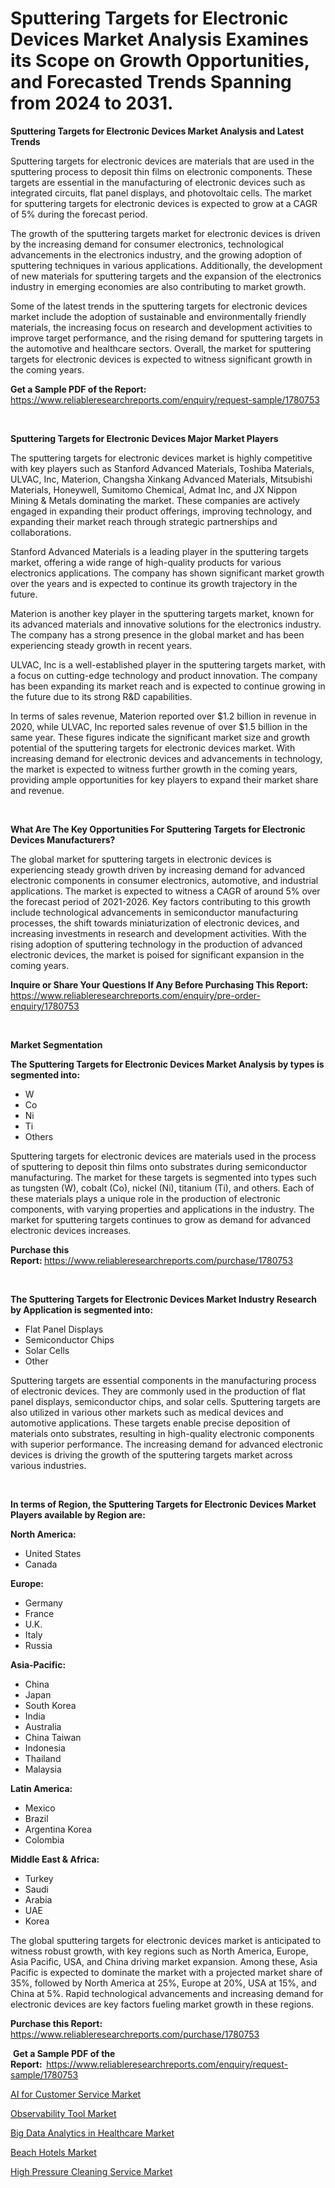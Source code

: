 <p><h1>Sputtering Targets for Electronic Devices Market Analysis Examines its Scope on Growth Opportunities, and Forecasted Trends Spanning from 2024 to 2031.</h1></p><p><strong>Sputtering Targets for Electronic Devices Market Analysis and Latest Trends</strong></p>
<p><p>Sputtering targets for electronic devices are materials that are used in the sputtering process to deposit thin films on electronic components. These targets are essential in the manufacturing of electronic devices such as integrated circuits, flat panel displays, and photovoltaic cells. The market for sputtering targets for electronic devices is expected to grow at a CAGR of 5% during the forecast period.</p><p>The growth of the sputtering targets market for electronic devices is driven by the increasing demand for consumer electronics, technological advancements in the electronics industry, and the growing adoption of sputtering techniques in various applications. Additionally, the development of new materials for sputtering targets and the expansion of the electronics industry in emerging economies are also contributing to market growth.</p><p>Some of the latest trends in the sputtering targets for electronic devices market include the adoption of sustainable and environmentally friendly materials, the increasing focus on research and development activities to improve target performance, and the rising demand for sputtering targets in the automotive and healthcare sectors. Overall, the market for sputtering targets for electronic devices is expected to witness significant growth in the coming years.</p></p>
<p><strong>Get a Sample PDF of the Report:&nbsp;</strong> <a href="https://www.reliableresearchreports.com/enquiry/request-sample/1780753">https://www.reliableresearchreports.com/enquiry/request-sample/1780753</a></p>
<p>&nbsp;</p>
<p><strong>Sputtering Targets for Electronic Devices Major Market Players</strong></p>
<p><p>The sputtering targets for electronic devices market is highly competitive with key players such as Stanford Advanced Materials, Toshiba Materials, ULVAC, Inc, Materion, Changsha Xinkang Advanced Materials, Mitsubishi Materials, Honeywell, Sumitomo Chemical, Admat Inc, and JX Nippon Mining & Metals dominating the market. These companies are actively engaged in expanding their product offerings, improving technology, and expanding their market reach through strategic partnerships and collaborations.</p><p>Stanford Advanced Materials is a leading player in the sputtering targets market, offering a wide range of high-quality products for various electronics applications. The company has shown significant market growth over the years and is expected to continue its growth trajectory in the future.</p><p>Materion is another key player in the sputtering targets market, known for its advanced materials and innovative solutions for the electronics industry. The company has a strong presence in the global market and has been experiencing steady growth in recent years.</p><p>ULVAC, Inc is a well-established player in the sputtering targets market, with a focus on cutting-edge technology and product innovation. The company has been expanding its market reach and is expected to continue growing in the future due to its strong R&D capabilities.</p><p>In terms of sales revenue, Materion reported over $1.2 billion in revenue in 2020, while ULVAC, Inc reported sales revenue of over $1.5 billion in the same year. These figures indicate the significant market size and growth potential of the sputtering targets for electronic devices market. With increasing demand for electronic devices and advancements in technology, the market is expected to witness further growth in the coming years, providing ample opportunities for key players to expand their market share and revenue.</p></p>
<p>&nbsp;</p>
<p><strong>What Are The Key Opportunities For Sputtering Targets for Electronic Devices Manufacturers?</strong></p>
<p><p>The global market for sputtering targets in electronic devices is experiencing steady growth driven by increasing demand for advanced electronic components in consumer electronics, automotive, and industrial applications. The market is expected to witness a CAGR of around 5% over the forecast period of 2021-2026. Key factors contributing to this growth include technological advancements in semiconductor manufacturing processes, the shift towards miniaturization of electronic devices, and increasing investments in research and development activities. With the rising adoption of sputtering technology in the production of advanced electronic devices, the market is poised for significant expansion in the coming years.</p></p>
<p><strong>Inquire or Share Your Questions If Any Before Purchasing This Report:</strong> <a href="https://www.reliableresearchreports.com/enquiry/pre-order-enquiry/1780753">https://www.reliableresearchreports.com/enquiry/pre-order-enquiry/1780753</a></p>
<p>&nbsp;</p>
<p><strong>Market Segmentation</strong></p>
<p><strong>The Sputtering Targets for Electronic Devices Market Analysis by types is segmented into:</strong></p>
<p><ul><li>W</li><li>Co</li><li>Ni</li><li>Ti</li><li>Others</li></ul></p>
<p><p>Sputtering targets for electronic devices are materials used in the process of sputtering to deposit thin films onto substrates during semiconductor manufacturing. The market for these targets is segmented into types such as tungsten (W), cobalt (Co), nickel (Ni), titanium (Ti), and others. Each of these materials plays a unique role in the production of electronic components, with varying properties and applications in the industry. The market for sputtering targets continues to grow as demand for advanced electronic devices increases.</p></p>
<p><strong>Purchase this Report:&nbsp;</strong><a href="https://www.reliableresearchreports.com/purchase/1780753">https://www.reliableresearchreports.com/purchase/1780753</a></p>
<p>&nbsp;</p>
<p><strong>The Sputtering Targets for Electronic Devices Market Industry Research by Application is segmented into:</strong></p>
<p><ul><li>Flat Panel Displays</li><li>Semiconductor Chips</li><li>Solar Cells</li><li>Other</li></ul></p>
<p><p>Sputtering targets are essential components in the manufacturing process of electronic devices. They are commonly used in the production of flat panel displays, semiconductor chips, and solar cells. Sputtering targets are also utilized in various other markets such as medical devices and automotive applications. These targets enable precise deposition of materials onto substrates, resulting in high-quality electronic components with superior performance. The increasing demand for advanced electronic devices is driving the growth of the sputtering targets market across various industries.</p></p>
<p>&nbsp;</p>
<p><strong>In terms of Region, the Sputtering Targets for Electronic Devices Market Players available by Region are:</strong></p>
<p>
    <p> <strong> North America: </strong>
        <ul>
            <li>United States</li>
            <li>Canada</li>
        </ul>
        </p> 
    <p> <strong> Europe: </strong>
        <ul>
            <li>Germany</li>
            <li>France</li>
            <li>U.K.</li>
            <li>Italy</li>
            <li>Russia</li>
        </ul>
        </p> 
    <p> <strong> Asia-Pacific: </strong>
        <ul>
            <li>China</li>
            <li>Japan</li>
            <li>South Korea</li>
            <li>India</li>
            <li>Australia</li>
            <li>China Taiwan</li>
            <li>Indonesia</li>
            <li>Thailand</li>
            <li>Malaysia</li>
        </ul>
        </p> 
    <p> <strong> Latin America: </strong>
        <ul>
            <li>Mexico</li>
            <li>Brazil</li>
            <li>Argentina Korea</li>
            <li>Colombia</li>
        </ul>
        </p> 
    <p> <strong> Middle East & Africa: </strong>
        <ul>
            <li>Turkey</li>
            <li>Saudi</li>
            <li>Arabia</li>
            <li>UAE</li>
            <li>Korea</li>
        </ul>
    </p>
    </p>
<p><p>The global sputtering targets for electronic devices market is anticipated to witness robust growth, with key regions such as North America, Europe, Asia Pacific, USA, and China driving market expansion. Among these, Asia Pacific is expected to dominate the market with a projected market share of 35%, followed by North America at 25%, Europe at 20%, USA at 15%, and China at 5%. Rapid technological advancements and increasing demand for electronic devices are key factors fueling market growth in these regions.</p></p>
<p><strong>Purchase this Report: </strong><a href="https://www.reliableresearchreports.com/purchase/1780753">https://www.reliableresearchreports.com/purchase/1780753</a></p>
<p>&nbsp;<strong>Get a Sample PDF of the Report:&nbsp;&nbsp;</strong><a href="https://www.reliableresearchreports.com/enquiry/request-sample/1780753">https://www.reliableresearchreports.com/enquiry/request-sample/1780753</a></p>
<p><strong></strong></p>
<p><p><a href="https://medium.com/@kennethjensen27/ai-for-customer-service-market-share-evolution-and-market-growth-trends-2024-2031-2e3d9990dfe2">AI for Customer Service Market</a></p><p><a href="https://medium.com/@caleighhane2777/analyzing-observability-tool-market-global-industry-perspective-and-forecast-2024-to-2031-a4223ed1f0e1">Observability Tool Market</a></p><p><a href="https://medium.com/@rachelyoung56/big-data-analytics-in-healthcare-market-analysis-and-sze-forecasted-for-period-from-2024-to-2031-6b60287a653a">Big Data Analytics in Healthcare Market</a></p><p><a href="https://medium.com/@rachelyoung56/beach-hotels-market-competitive-analysis-market-trends-and-forecast-to-2031-0a762eb0dafb">Beach Hotels Market</a></p><p><a href="https://medium.com/@kennethjensen27/high-pressure-cleaning-service-market-the-key-to-successful-business-strategy-forecast-till-2031-a5cae08be366">High Pressure Cleaning Service Market</a></p></p>